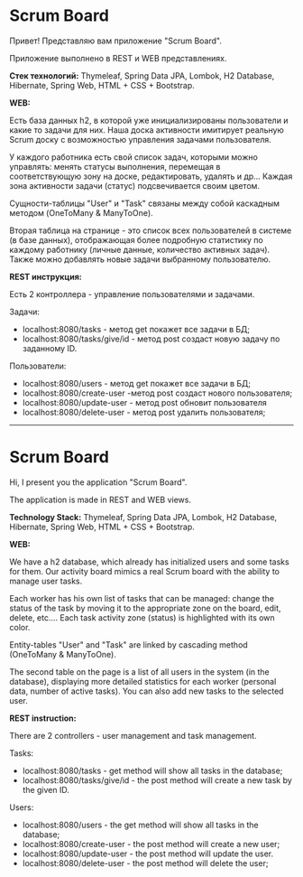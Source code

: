 # Scrum Board

Привет! Представляю вам приложение "Scrum Board".

Приложение выполнено в REST и WEB представлениях.

**Стек технологий:** Thymeleaf, Spring Data JPA, Lombok, H2 Database, Hibernate, Spring Web, HTML + CSS + Bootstrap.

**WEB:**

Есть база данных h2, в которой уже инициализированы пользователи и какие то задачи для них. Наша доска активности имитирует реальную Scrum доску с возможностью управления задачами пользователя.

У каждого работника есть свой список задач, которыми можно управлять: менять статусы выполнения, перемещая в соответствующую зону на доске, редактировать, удалять и др... Каждая зона активности задачи (статус) подсвечивается своим цветом.

Сущности-таблицы "User" и "Task" связаны между собой каскадным методом (OneToMany & ManyToOne).

Вторая таблица на странице - это список всех пользователей в системе (в базе данных), отображающая более подробную статистику по каждому работнику (личные данные, количество активных задач). Также можно добавлять новые задачи выбранному пользователю.

**REST инструкция:**

Есть 2 контроллера - управление пользователями и задачами.

Задачи:
- localhost:8080/tasks - метод get покажет все задачи в БД;
- localhost:8080/tasks/give/id - метод post создаст новую задачу по заданному ID.

Пользователи:
- localhost:8080/users - метод get покажет все задачи в БД;
- localhost:8080/create-user  -метод post создаст нового пользователя;
- localhost:8080/update-user - метод post обновит пользователя
- localhost:8080/delete-user - метод post удалить пользователя;

---

# Scrum Board

Hi, I present you the application "Scrum Board".

The application is made in REST and WEB views.

**Technology Stack:** Thymeleaf, Spring Data JPA, Lombok, H2 Database, Hibernate, Spring Web, HTML + CSS + Bootstrap.

**WEB:**

We have a h2 database, which already has initialized users and some tasks for them. Our activity board mimics a real Scrum board with the ability to manage user tasks.

Each worker has his own list of tasks that can be managed: change the status of the task by moving it to the appropriate zone on the board, edit, delete, etc.... Each task activity zone (status) is highlighted with its own color.

Entity-tables "User" and "Task" are linked by cascading method (OneToMany & ManyToOne).

The second table on the page is a list of all users in the system (in the database), displaying more detailed statistics for each worker (personal data, number of active tasks). You can also add new tasks to the selected user.

**REST instruction:**

There are 2 controllers - user management and task management.

Tasks:
- localhost:8080/tasks - get method will show all tasks in the database;
- localhost:8080/tasks/give/id - the post method will create a new task by the given ID.

Users:
- localhost:8080/users - the get method will show all tasks in the database;
- localhost:8080/create-user - the post method will create a new user;
- localhost:8080/update-user - the post method will update the user.
- localhost:8080/delete-user - the post method will delete the user;